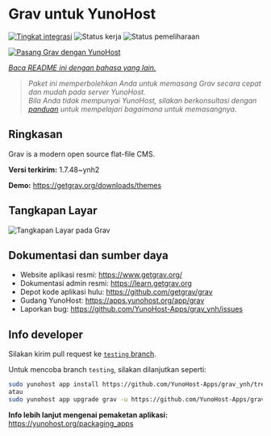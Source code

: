 <!--
N.B.: README ini dibuat secara otomatis oleh <https://github.com/YunoHost/apps/tree/master/tools/readme_generator>
Ini TIDAK boleh diedit dengan tangan.
-->

# Grav untuk YunoHost

[![Tingkat integrasi](https://apps.yunohost.org/badge/integration/grav)](https://ci-apps.yunohost.org/ci/apps/grav/)
![Status kerja](https://apps.yunohost.org/badge/state/grav)
![Status pemeliharaan](https://apps.yunohost.org/badge/maintained/grav)

[![Pasang Grav dengan YunoHost](https://install-app.yunohost.org/install-with-yunohost.svg)](https://install-app.yunohost.org/?app=grav)

*[Baca README ini dengan bahasa yang lain.](./ALL_README.md)*

> *Paket ini memperbolehkan Anda untuk memasang Grav secara cepat dan mudah pada server YunoHost.*  
> *Bila Anda tidak mempunyai YunoHost, silakan berkonsultasi dengan [panduan](https://yunohost.org/install) untuk mempelajari bagaimana untuk memasangnya.*

## Ringkasan

Grav is a modern open source flat-file CMS.


**Versi terkirim:** 1.7.48~ynh2

**Demo:** <https://getgrav.org/downloads/themes>

## Tangkapan Layar

![Tangkapan Layar pada Grav](./doc/screenshots/grav.jpg)

## Dokumentasi dan sumber daya

- Website aplikasi resmi: <https://www.getgrav.org/>
- Dokumentasi admin resmi: <https://learn.getgrav.org>
- Depot kode aplikasi hulu: <https://github.com/getgrav/grav>
- Gudang YunoHost: <https://apps.yunohost.org/app/grav>
- Laporkan bug: <https://github.com/YunoHost-Apps/grav_ynh/issues>

## Info developer

Silakan kirim pull request ke [`testing` branch](https://github.com/YunoHost-Apps/grav_ynh/tree/testing).

Untuk mencoba branch `testing`, silakan dilanjutkan seperti:

```bash
sudo yunohost app install https://github.com/YunoHost-Apps/grav_ynh/tree/testing --debug
atau
sudo yunohost app upgrade grav -u https://github.com/YunoHost-Apps/grav_ynh/tree/testing --debug
```

**Info lebih lanjut mengenai pemaketan aplikasi:** <https://yunohost.org/packaging_apps>
